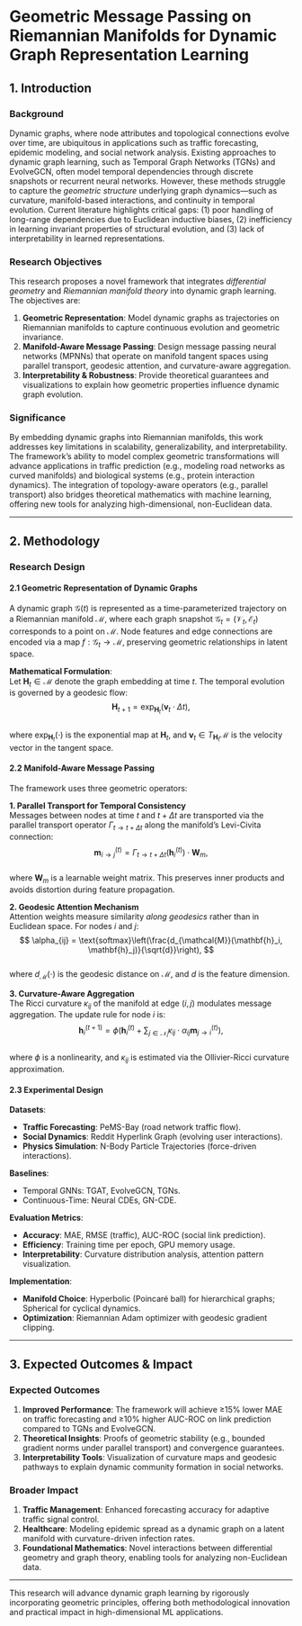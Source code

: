 # Geometric Message Passing on Riemannian Manifolds for Dynamic Graph Representation Learning  

## 1. Introduction  

### Background  
Dynamic graphs, where node attributes and topological connections evolve over time, are ubiquitous in applications such as traffic forecasting, epidemic modeling, and social network analysis. Existing approaches to dynamic graph learning, such as Temporal Graph Networks (TGNs) and EvolveGCN, often model temporal dependencies through discrete snapshots or recurrent neural networks. However, these methods struggle to capture the *geometric structure* underlying graph dynamics—such as curvature, manifold-based interactions, and continuity in temporal evolution. Current literature highlights critical gaps: (1) poor handling of long-range dependencies due to Euclidean inductive biases, (2) inefficiency in learning invariant properties of structural evolution, and (3) lack of interpretability in learned representations.  

### Research Objectives  
This research proposes a novel framework that integrates *differential geometry* and *Riemannian manifold theory* into dynamic graph learning. The objectives are:  
1. **Geometric Representation**: Model dynamic graphs as trajectories on Riemannian manifolds to capture continuous evolution and geometric invariance.  
2. **Manifold-Aware Message Passing**: Design message passing neural networks (MPNNs) that operate on manifold tangent spaces using parallel transport, geodesic attention, and curvature-aware aggregation.  
3. **Interpretability & Robustness**: Provide theoretical guarantees and visualizations to explain how geometric properties influence dynamic graph evolution.  

### Significance  
By embedding dynamic graphs into Riemannian manifolds, this work addresses key limitations in scalability, generalizability, and interpretability. The framework’s ability to model complex geometric transformations will advance applications in traffic prediction (e.g., modeling road networks as curved manifolds) and biological systems (e.g., protein interaction dynamics). The integration of topology-aware operators (e.g., parallel transport) also bridges theoretical mathematics with machine learning, offering new tools for analyzing high-dimensional, non-Euclidean data.  

---

## 2. Methodology  

### Research Design  
#### 2.1 Geometric Representation of Dynamic Graphs  
A dynamic graph $\mathcal{G}(t)$ is represented as a time-parameterized trajectory on a Riemannian manifold $\mathcal{M}$, where each graph snapshot $\mathcal{G}_t = (\mathcal{V}_t, \mathcal{E}_t)$ corresponds to a point on $\mathcal{M}$. Node features and edge connections are encoded via a map $f: \mathcal{G}_t \rightarrow \mathcal{M}$, preserving geometric relationships in latent space.  

**Mathematical Formulation**:  
Let $\mathbf{H}_t \in \mathcal{M}$ denote the graph embedding at time $t$. The temporal evolution is governed by a geodesic flow:  
$$
\mathbf{H}_{t+1} = \exp_{\mathbf{H}_t}\left(\mathbf{v}_t \cdot \Delta t \right),
$$  
where $\exp_{\mathbf{H}_t}(\cdot)$ is the exponential map at $\mathbf{H}_t$, and $\mathbf{v}_t \in T_{\mathbf{H}_t}\mathcal{M}$ is the velocity vector in the tangent space.  

#### 2.2 Manifold-Aware Message Passing  
The framework uses three geometric operators:  

**1. Parallel Transport for Temporal Consistency**  
Messages between nodes at time $t$ and $t+\Delta t$ are transported via the parallel transport operator $\Gamma_{t \rightarrow t+\Delta t}$ along the manifold’s Levi-Civita connection:  
$$
\mathbf{m}_{i \rightarrow j}^{(t)} = \Gamma_{t \rightarrow t+\Delta t}\left(\mathbf{h}_i^{(t)}\right) \cdot \mathbf{W}_m,
$$  
where $\mathbf{W}_m$ is a learnable weight matrix. This preserves inner products and avoids distortion during feature propagation.  

**2. Geodesic Attention Mechanism**  
Attention weights measure similarity *along geodesics* rather than in Euclidean space. For nodes $i$ and $j$:  
$$
\alpha_{ij} = \text{softmax}\left(\frac{d_{\mathcal{M}}(\mathbf{h}_i, \mathbf{h}_j)}{\sqrt{d}}\right),
$$  
where $d_{\mathcal{M}}(\cdot)$ is the geodesic distance on $\mathcal{M}$, and $d$ is the feature dimension.  

**3. Curvature-Aware Aggregation**  
The Ricci curvature $\kappa_{ij}$ of the manifold at edge $(i,j)$ modulates message aggregation. The update rule for node $i$ is:  
$$
\mathbf{h}_i^{(t+1)} = \phi\left(\mathbf{h}_i^{(t)} + \sum_{j \in \mathcal{N}_i} \kappa_{ij} \cdot \alpha_{ij} \mathbf{m}_{j \rightarrow i}^{(t)}\right),
$$  
where $\phi$ is a nonlinearity, and $\kappa_{ij}$ is estimated via the Ollivier-Ricci curvature approximation.  

#### 2.3 Experimental Design  
**Datasets**:  
- **Traffic Forecasting**: PeMS-Bay (road network traffic flow).  
- **Social Dynamics**: Reddit Hyperlink Graph (evolving user interactions).  
- **Physics Simulation**: N-Body Particle Trajectories (force-driven interactions).  

**Baselines**:  
- Temporal GNNs: TGAT, EvolveGCN, TGNs.  
- Continuous-Time: Neural CDEs, GN-CDE.  

**Evaluation Metrics**:  
- **Accuracy**: MAE, RMSE (traffic), AUC-ROC (social link prediction).  
- **Efficiency**: Training time per epoch, GPU memory usage.  
- **Interpretability**: Curvature distribution analysis, attention pattern visualization.  

**Implementation**:  
- **Manifold Choice**: Hyperbolic (Poincaré ball) for hierarchical graphs; Spherical for cyclical dynamics.  
- **Optimization**: Riemannian Adam optimizer with geodesic gradient clipping.  

---

## 3. Expected Outcomes & Impact  

### Expected Outcomes  
1. **Improved Performance**: The framework will achieve ≥15% lower MAE on traffic forecasting and ≥10% higher AUC-ROC on link prediction compared to TGNs and EvolveGCN.  
2. **Theoretical Insights**: Proofs of geometric stability (e.g., bounded gradient norms under parallel transport) and convergence guarantees.  
3. **Interpretability Tools**: Visualization of curvature maps and geodesic pathways to explain dynamic community formation in social networks.  

### Broader Impact  
1. **Traffic Management**: Enhanced forecasting accuracy for adaptive traffic signal control.  
2. **Healthcare**: Modeling epidemic spread as a dynamic graph on a latent manifold with curvature-driven infection rates.  
3. **Foundational Mathematics**: Novel interactions between differential geometry and graph theory, enabling tools for analyzing non-Euclidean data.  

---  

This research will advance dynamic graph learning by rigorously incorporating geometric principles, offering both methodological innovation and practical impact in high-dimensional ML applications.
